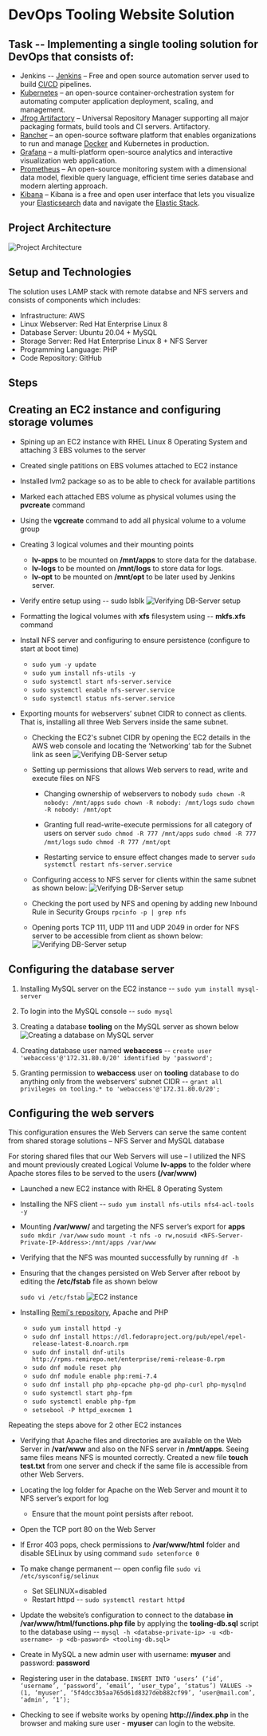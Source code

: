 #  DevOps Tooling Website Solution

## Task -- Implementing a single tooling solution for DevOps that consists of:
* Jenkins --  [Jenkins](https://www.jenkins.io/) – Free and open source automation server used to build [CI/CD](https://en.wikipedia.org/wiki/CI/CD) pipelines.
* [Kubernetes](https://kubernetes.io/) – an open-source container-orchestration system for automating computer application deployment, scaling, and management.
* [Jfrog Artifactory](https://jfrog.com/artifactory/) – Universal Repository Manager supporting all major packaging formats, build tools and CI servers. Artifactory.
* [Rancher](https://rancher.com/products/rancher/) – an open-source software platform that enables organizations to run and manage [Docker](https://en.wikipedia.org/wiki/Docker_(software)) and Kubernetes in production.
* [Grafana](https://grafana.com/) – a multi-platform open-source analytics and interactive visualization web application.
* [Prometheus](https://prometheus.io/) – An open-source monitoring system with a dimensional data model, flexible query language, efficient time series database and modern alerting approach.
* [Kibana](https://www.elastic.co/kibana) – Kibana is a free and open user interface that lets you visualize your [Elasticsearch](https://www.elastic.co/elasticsearch/) data and navigate the [Elastic Stack](https://www.elastic.co/elastic-stack).

## Project Architecture
![Project Architecture](./images/project7-architecture.png)

## Setup and Technologies
The solution uses LAMP stack with remote databse and NFS servers and consists of components which includes:
- Infrastructure: AWS
- Linux Webserver: Red Hat Enterprise Linux 8
- Database Server: Ubuntu 20.04 + MySQL
- Storage Server:  Red Hat Enterprise Linux 8 + NFS Server
- Programming Language: PHP
- Code Repository: GitHub

## Steps

## Creating an EC2 instance and configuring storage volumes

- Spining up an EC2 instance with RHEL Linux 8 Operating System and attaching 3 EBS volumes to the server 
- Created single patitions on EBS volumes attached to EC2 instance
- Installed lvm2 package so as to be able to check for available partitions
- Marked each attached EBS volume as physical volumes using the **pvcreate** command
- Using the **vgcreate** command to add all physical volume to a volume group
- Creating 3 logical volumes and their mounting points
    * **lv-apps** to be mounted on **/mnt/apps** to store data for the database.
    * **lv-logs** to be mounted on **/mnt/logs** to store data for logs.
    * **lv-opt** to be mounted on **/mnt/opt** to be later used by Jenkins server.
- Verify entire setup using -- sudo lsblk
    ![Verifying DB-Server setup](./images)
- Formatting the logical volumes with **xfs** filesystem using -- **mkfs.xfs** command
- Install NFS server and configuring to ensure persistence (configure to start at boot time)
    * `sudo yum -y update`
    * `sudo yum install nfs-utils -y`
    * `sudo systemctl start nfs-server.service`
    * `sudo systemctl enable nfs-server.service`
    * `sudo systemctl status nfs-server.service`

- Exporting mounts for webservers’ subnet CIDR to connect as clients. That is, installing all three Web Servers inside the same subnet.
    * Checking the EC2's subnet CIDR by opening the EC2 details in the AWS web console and locating the ‘Networking’ tab for the Subnet link as seen
    ![Verifying DB-Server setup](./images)

    * Setting up permissions that allows Web servers to read, write and execute files on NFS
        * Changing ownership of webservers to nobody
        `sudo chown -R nobody: /mnt/apps`
        `sudo chown -R nobody: /mnt/logs`
        `sudo chown -R nobody: /mnt/opt`

        * Granting full read-write-execute permissions for all category of users on server
        `sudo chmod -R 777 /mnt/apps`
        `sudo chmod -R 777 /mnt/logs`
        `sudo chmod -R 777 /mnt/opt`

        * Restarting service to ensure effect changes made to server
        `sudo systemctl restart nfs-server.service`
    
    * Configuring access to NFS server for clients within the same subnet as shown below:
    ![Verifying DB-Server setup](./images)

    * Checking the port used by NFS and opening by adding new Inbound Rule in Security Groups
    `rpcinfo -p | grep nfs`

    * Opening ports TCP 111, UDP 111 and UDP 2049 in order for NFS server to be accessible from client as shown below:
    ![Verifying DB-Server setup](./images) 


## Configuring the database server

1. Installing MySQL server on the EC2 instance -- `sudo yum install mysql-server`

2. To login into the MySQL console -- `sudo mysql`

3. Creating a database **tooling** on the MySQL server as shown below 
    ![Creating a database on MySQL server](./images)

4. Creating database user named **webaccess** -- `create user 'webaccess'@'172.31.80.0/20' identified by 'password';`

5. Granting permission to **webaccess** user on **tooling** database to do anything only from the webservers' subnet CIDR -- `grant all privileges on tooling.* to 'webaccess'@'172.31.80.0/20';`


## Configuring the web servers

This configuration ensures the Web Servers can serve the same content from shared storage solutions – NFS Server and MySQL database

For storing shared files that our Web Servers will use – I utilized the NFS and mount previously created Logical Volume **lv-apps** to the folder where Apache stores files to be served to the users **(/var/www)**

* Launched a new EC2 instance with RHEL 8 Operating System
* Installing the NFS client -- `sudo yum install nfs-utils nfs4-acl-tools -y`
* Mounting **/var/www/** and targeting the NFS server’s export for **apps**
    `sudo mkdir /var/www`
    `sudo mount -t nfs -o rw,nosuid <NFS-Server-Private-IP-Address>:/mnt/apps /var/www`

* Verifying that the NFS was mounted successfully by running `df -h` 
* Ensuring that the changes persisted on Web Server after reboot by editing the **/etc/fstab** file as shown below

    `sudo vi /etc/fstab`
    ![EC2 instance](./images)

* Installing [Remi's repository](http://www.servermom.org/how-to-enable-remi-repo-on-centos-7-6-and-5/2790/), Apache and PHP

    * `sudo yum install httpd -y`
    * `sudo dnf install https://dl.fedoraproject.org/pub/epel/epel-release-latest-8.noarch.rpm`
    * `sudo dnf install dnf-utils http://rpms.remirepo.net/enterprise/remi-release-8.rpm`
    * `sudo dnf module reset php`
    * `sudo dnf module enable php:remi-7.4`
    * `sudo dnf install php php-opcache php-gd php-curl php-mysqlnd`
    * `sudo systemctl start php-fpm`
    * `sudo systemctl enable php-fpm`
    * `setsebool -P httpd_execmem 1`

Repeating the steps above for 2 other EC2 instances

- Verifying that Apache files and directories are available on the Web Server in **/var/www** and also on the NFS server in **/mnt/apps**. Seeing same files means NFS is mounted correctly. Created a new file **touch test.txt** from one server and check if the same file is accessible from other Web Servers.

- Locating the log folder for Apache on the Web Server and mount it to NFS server’s export for log
    * Ensure that the mount point persists after reboot.

- Open the TCP port 80 on the Web Server 

- If Error 403 pops, check permissions to **/var/www/html** folder and disable SELinux by using command `sudo setenforce 0`

- To make change permanent –- open config file `sudo vi /etc/sysconfig/selinux` 
    * Set SELINUX=disabled
    * Restart httpd -- `sudo systemctl restart httpd`

- Update the website’s configuration to connect to the database **in /var/www/html/functions.php file** by applying the **tooling-db.sql** script to the database using -- `mysql -h <databse-private-ip> -u <db-username> -p <db-pasword> <tooling-db.sql>`

- Create in MySQL a new admin user with username: **myuser** and password: **password**

- Registering user in the database.
    `INSERT INTO ‘users’ (‘id’, ‘username’, ‘password’, ’email’, ‘user_type’, ‘status’) VALUES -> (1, ‘myuser’, ‘5f4dcc3b5aa765d61d8327deb882cf99’, ‘user@mail.com’, ‘admin’, ‘1’);`

- Checking to see if website works by opening 
**http://<Web-Server-Public-IP-Address-or-Public-DNS-Name>/index.php** in the browser and making sure user - **myuser** can login to the website.